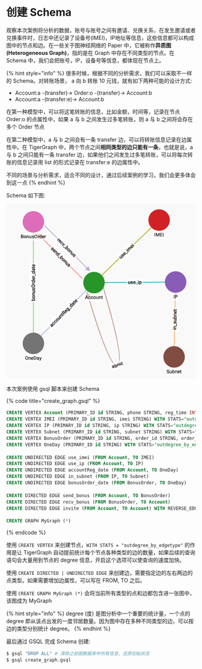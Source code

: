 # 创建 Schema

观察本次案例将分析的数据，账号与账号之间有邀请、兑换关系，在发生邀请或者兑换事件时，日志中还记录了设备号\(IMEI\)，IP地址等信息，这些信息都可以构成图中的节点和边。在一些关于图神经网络的 Paper 中，它被称作**异质图 \(Heterogeneous Graph\)**，指的是在 Graph 中存在不同类型的节点。在 Schema 中，我们会把账号，IP，设备号等信息，都体现在节点上。

{% hint style="info" %}
很多时候，根据不同的分析需求，我们可以采取不一样的 Schema。对转账场景， a 向 b 转账 10 元钱，就有如下两种可能的设计方式:

* Account:a -\(transfer\)-&gt; Order:o -\(transfer\)-&gt; Account:b
* Account:a -\(transfer:e\)-&gt; Account:b

在第一种模型中，可以将这笔转账的信息，比如金额，时间等，记录在节点 Order:o 的点属性中，如果 a 与 b 之间发生过多笔转账，则 a 与 b 之间将会存在多个 Order 节点

在第二种模型中，a 与 b 之间会有一条 transfer 边，可以将转账信息记录在边属性中。在 TigerGraph 中，两个节点之间**相同类型的边只能有一条**，也就是说，a 与 b 之间只能有一条 transfer 边，如果他们之间发生过多笔转账，可以将每次转账的信息记录用 list 的形式记录在 transfer:e 的边属性中。

不同的场景与分析需求，适合不同的设计，通过后续案例的学习，我们会更多体会到这一点
{% endhint %}

Schema 如下图:

![Schema](../../.gitbook/assets/schema.png)

本次案例使用 gsql 脚本来创建 Schema

{% code title="create\_graph.gsql" %}
```sql
CREATE VERTEX Account (PRIMARY_ID id STRING, phone STRING, reg_time INT, reg_date STRING) WITH STATS="outdegree_by_edgetype"
CREATE VERTEX IMEI (PRIMARY_ID id STRING, imei STRING) WITH STATS="outdegree_by_edgetype"
CREATE VERTEX IP (PRIMARY_ID id STRING, ip STRING) WITH STATS="outdegree_by_edgetype"
CREATE VERTEX Subnet (PRIMARY_ID id STRING, subnet STRING) WITH STATS="outdegree_by_edgetype"
CREATE VERTEX BonusOrder (PRIMARY_ID id STRING, order_id STRING, order_date STRING)
CREATE VERTEX OneDay (PRIMARY_ID id STRING) WITH STATS="outdegree_by_edgetype"

CREATE UNDIRECTED EDGE use_imei (FROM Account, TO IMEI)
CREATE UNDIRECTED EDGE use_ip (FROM Account, TO IP)
CREATE UNDIRECTED EDGE accountReg_date (FROM Account, TO OneDay)
CREATE UNDIRECTED EDGE in_subnet (FROM IP, TO Subnet)
CREATE UNDIRECTED EDGE bonusOrder_date (FROM BonusOrder, TO OneDay)

CREATE DIRECTED EDGE send_bonus (FROM Account, TO BonusOrder)
CREATE DIRECTED EDGE recv_bonus (FROM BonusOrder, TO Account)
CREATE DIRECTED EDGE invite (FROM Account, TO Account) WITH REVERSE_EDGE="reverse_invite"

CREATE GRAPH MyGraph (*)
```
{% endcode %}

使用 `CREATE VERTEX` 来创建节点，`WITH STATS = "outdegree_by_edgetype"` 的作用是让 TigerGraph 自动提前统计每个节点各种类型的边的数量，如果后续的查询语句会大量用到节点的 degree 信息，开启这个选项可以使查询的速度加快。

使用 `CREATE DIRECTED | UNDIRECTED EDGE` 来创建边，需要指定边的左右两边的点类型。如果需要增加边属性，可以写在 FROM, TO 之后。

使用 `CREATE GRAPH MyGraph (*)` 会将当前所有类型的点和边都包含进一张图中，该图成为 MyGraph

{% hint style="info" %}
degree \(度\) 是图分析中一个重要的统计量，一个点的 degree 即从该点出发的一度邻居数量。因为图中存在多种不同类型的边，可以按边的类型分别统计 degree。
{% endhint %}

最后通过 GSQL 完成 Schema 创建:

```bash
$ gsql "DROP ALL" # 清除之前图数据库中所有信息，还原初始状态
$ gsql create_graph.gsql
```

